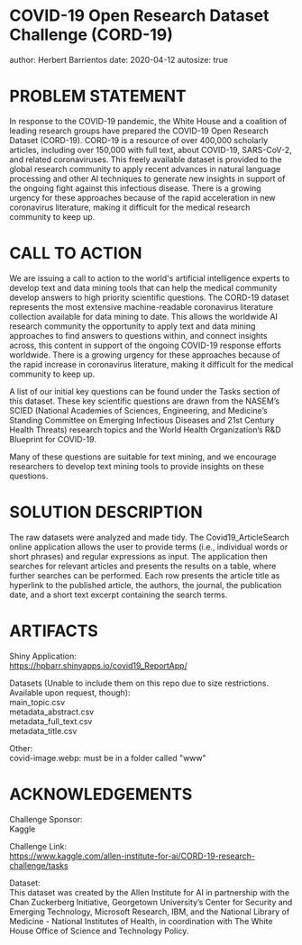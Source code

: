 COVID-19 Open Research Dataset Challenge (CORD-19)   
========================================================   
author: Herbert Barrientos
date:  2020-04-12
autosize: true
   
PROBLEM STATEMENT   
========================================================   
In response to the COVID-19 pandemic, the White House and a coalition of leading research groups have prepared the COVID-19 Open Research Dataset (CORD-19). CORD-19 is a resource of over 400,000 scholarly articles, including over 150,000 with full text, about COVID-19, SARS-CoV-2, and related coronaviruses. This freely available dataset is provided to the global research community to apply recent advances in natural language processing and other AI techniques to generate new insights in support of the ongoing fight against this infectious disease. There is a growing urgency for these approaches because of the rapid acceleration in new coronavirus literature, making it difficult for the medical research community to keep up.   
   
CALL TO ACTION      
========================================================   
We are issuing a call to action to the world's artificial intelligence experts to develop text and data mining tools that can help the medical community develop answers to high priority scientific questions. The CORD-19 dataset represents the most extensive machine-readable coronavirus literature collection available for data mining to date. This allows the worldwide AI research community the opportunity to apply text and data mining approaches to find answers to questions within, and connect insights across, this content in support of the ongoing COVID-19 response efforts worldwide. There is a growing urgency for these approaches because of the rapid increase in coronavirus literature, making it difficult for the medical community to keep up.   

A list of our initial key questions can be found under the Tasks section of this dataset. These key scientific questions are drawn from the NASEM’s SCIED (National Academies of Sciences, Engineering, and Medicine’s Standing Committee on Emerging Infectious Diseases and 21st Century Health Threats) research topics and the World Health Organization’s R&D Blueprint for COVID-19.   
   
Many of these questions are suitable for text mining, and we encourage researchers to develop text mining tools to provide insights on these questions.   
   
SOLUTION DESCRIPTION   
========================================================   
The raw datasets were analyzed and made tidy. The Covid19_ArticleSearch online application allows the user to provide terms (i.e., individual words or short phrases) and regular expressions as input. The application then searches for relevant articles and presents the results on a table, where further searches can be performed. Each row presents the article title as hyperlink to the published article, the authors, the journal, the publication date, and a short text excerpt containing the search terms.
   
ARTIFACTS   
========================================================   
Shiny Application:   
https://hpbarr.shinyapps.io/covid19_ReportApp/   
   
Datasets (Unable to include them on this repo due to size restrictions. Available upon request, though):   
main_topic.csv   
metadata_abstract.csv   
metadata_full_text.csv   
metadata_title.csv   
  
Other:   
covid-image.webp: must be in a folder called "www"
   
ACKNOWLEDGEMENTS
========================================================   
Challenge Sponsor:   
Kaggle   
      
Challenge Link:   
https://www.kaggle.com/allen-institute-for-ai/CORD-19-research-challenge/tasks  
   
Dataset:   
This dataset was created by the Allen Institute for AI in partnership with the Chan Zuckerberg Initiative, Georgetown University’s Center for Security and Emerging Technology, Microsoft Research, IBM, and the National Library of Medicine - National Institutes of Health, in coordination with The White House Office of Science and Technology Policy.   
